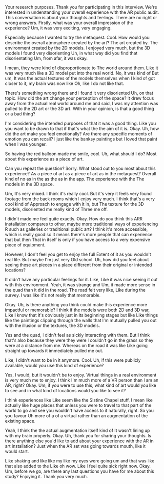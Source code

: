 
Your research purposes. Thank you for participating in this interview. We're interested in understanding your overall experience with the AR public audit. This conversation is about your thoughts and feelings. There are no right or wrong answers. Firstly, what was your overall impression of the experience? Um, it was very exciting, very engaging.

Especially because I wanted to try the metaquest. Cool. How would you describe the overall atmosphere created by the art? The art created by. The environment created by the 2D models. I enjoyed very much, but the 3D models I found very disorienting Uh, in what way did you find that disorientating Um, from afar, it was okay.

I mean, they were kind of disproportionate to The world around them. Like it was very much like a 3D model put into the real world. No, it was kind of But um, It was the actual textures of the models themselves when I kind of got closer to it, my brain was now like Oh, like I do not like that.

There's something wrong there and I found it very disoriented Uh, on that topic. How did the art change your perception of the space? It drew focus away from the actual real world around me and said, I was my attention was pulled to the 2D art or the 3D art. With in your opinion, is that a good thing or a bad thing?

I'm considering the intended purposes of that it was a good thing. Like you you want to be drawn to that if that's what the the aim of it is. Okay. Uh, how did the art make you feel emotionally? Are there any specific moments of emotion you can recall? I just like the banksy paintings but I loved that paint when I was younger.

So having the red balloon made me smile, cool. Uh, what should I do? Most about this experience as a piece of art.

Can you repeat the question? Sorry. What stood out to you most about this experience? As a piece of art as a piece of art as in the metaquest? Overall kind of no as in the as the as in the app. The experience with the The models in the 3D space.

Um, It's very mixed. I think it's really cool. But it's very it feels very found footage from the back rooms which I enjoy very much. I think that's a very cool kind of Approach to engage with it in, but The texture for the 3D models, disoriented me really kind of Three me off.

I didn't made me feel quite exactly. Okay. How do you think this ARR installation compares to other, maybe more traditional ways of experiencing R such as galleries or traditional public art? I think it's more accessible, which is really good so it means there's more people that can experience that but then That in itself is only if you have access to a very expensive piece of equipment.

However, I don't feel you get to enjoy the full Extent of it as you wouldn't real life. But maybe I'm just very Old school. Uh, how did you feel about seeing these art pieces in a place different from their original or intended locations?

It didn't have any particular feelings for it. Like, Like it was nice seeing it out with this environment. Yeah, it was strange and Um, it made more sense in the quad than it did in the road. The road felt very like, Like during the survey. I was like it's not really that memorable.

Okay. Uh, is there anything you think could make this experience more impactful or memorable? I think if the models were both 2D and 3D war, Like I know that it's obviously just in its beginning stages but like Like things like the paintings clipping through the walls that I'm mutually pulled you out with the illusion or the textures, the 3D models.

Yes and the quad, I didn't feel as sickly interacting with them. But I think that's also because they were they were I couldn't go in the grass so they were at a distance from me. Whereas on the road it was like Like going straight up towards it immediately pulled me out.

Like, I didn't want to be in it anymore. Cool. Uh, if this were publicly available, would you use this kind of experience?

Yes, I would, but it wouldn't be to enjoy. Virtual things in a real environment is very much me to enjoy. I think I'm much more of a VR person than I am an AR, right? Okay. Um, if you were to use this, what kind of art would you like to see and in what kind of locations would you like to see it?

I think experiences like Like seem like the Sistine Chapel stuff, I mean like actually like huge places that unless you were to travel to that part of the world to go and see you wouldn't have access to it naturally, right. So you you favour Uh more of a of a virtual rather than an augmentation of the existing space.

Yeah, I think the the actual augmentation itself kind of It wasn't lining up with my brain properly. Okay. Uh, thank you for sharing your thoughts. Is there anything else you'd like to add about your experience with the AR in art installation? Just when the AR set was going towards mouth, like it would start.

Like shaking and like like my like my eyes were going um and that was like that also added to the Like oh wow. Like I feel quite sick right now. Okay. Um, before we go, are there any last questions you have for me about this study? Enjoying it. Thank you very much.